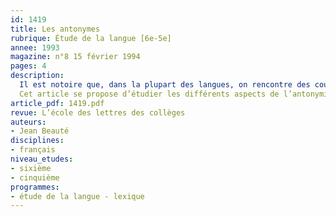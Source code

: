 ```yaml
---
id: 1419
title: Les antonymes 
rubrique: Étude de la langue [6e-5e]
annee: 1993
magazine: n°8 15 février 1994
pages: 4
description: 
  Il est notoire que, dans la plupart des langues, on rencontre des couples de mots qui s’opposent tels que : grand/petit, lourd/léger, faire/défaire, entrer/sortir, etc. Ce sont de telles oppositions qui sont étudiées sous le terme d’antonymie. La plupart des dictionnaires font d’ailleurs suivre la définition d’un mot de son contraire.
  Cet article se propose d’étudier les différents aspects de l’antonymie.
article_pdf: 1419.pdf
revue: L’école des lettres des collèges
auteurs:
- Jean Beauté
disciplines:
- français
niveau_etudes:
- sixième
- cinquième
programmes:
- étude de la langue - lexique
---
```

